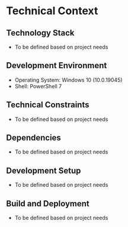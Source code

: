 # Technical Context

## Technology Stack
- To be defined based on project needs

## Development Environment
- Operating System: Windows 10 (10.0.19045)
- Shell: PowerShell 7

## Technical Constraints
- To be defined based on project needs

## Dependencies
- To be defined based on project needs

## Development Setup
- To be defined based on project needs

## Build and Deployment
- To be defined based on project needs 